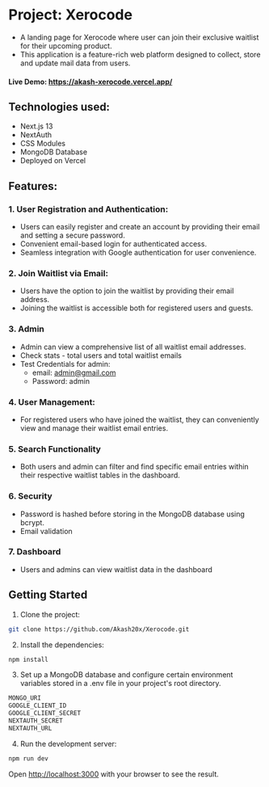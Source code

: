 # Project: Xerocode

- A landing page for Xerocode where user can join their exclusive waitlist for their upcoming product.
- This application is a feature-rich web platform designed to collect, store and update mail data from users.

#### Live Demo: https://akash-xerocode.vercel.app/

## Technologies used: 
* Next.js 13 
* NextAuth
* CSS Modules
* MongoDB Database
* Deployed on Vercel

## Features:
### 1. User Registration and Authentication:
   * Users can easily register and create an account by providing their email and setting a secure password.
   * Convenient email-based login for authenticated access.
   * Seamless integration with Google authentication for user convenience.
     
### 2. Join Waitlist via Email:
   * Users have the option to join the waitlist by providing their email address.
   * Joining the waitlist is accessible both for registered users and guests.

### 3. Admin
   * Admin can view a comprehensive list of all waitlist email addresses.
   * Check stats - total users and total waitlist emails
   * Test Credentials for admin:     
      - email: admin@gmail.com
      - Password: admin
      
### 4. User Management:
   * For registered users who have joined the waitlist, they can conveniently view
     and manage their waitlist email entries.

### 5. Search Functionality
   * Both users and admin can filter and find specific email entries within their respective
     waitlist tables in the dashboard.

     
### 6. Security
   * Password is hashed before storing in the MongoDB database using bcrypt.
   * Email validation

     
### 7. Dashboard
   * Users and admins can view waitlist data in the dashboard


## Getting Started

1. Clone the project: 

```bash
git clone https://github.com/Akash20x/Xerocode.git
```

2. Install the dependencies: 

```bash
npm install
```

3. Set up a MongoDB database and configure certain environment variables stored in a .env file in your project's root directory.

   
```bash
MONGO_URI
GOOGLE_CLIENT_ID
GOOGLE_CLIENT_SECRET
NEXTAUTH_SECRET
NEXTAUTH_URL
```

4. Run the development server:

```bash
npm run dev
```

Open [http://localhost:3000](http://localhost:3000) with your browser to see the result.

